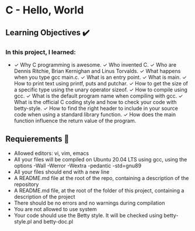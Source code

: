 # C - Hello, World

## Learning Objectives :heavy_check_mark:

### In this project, I learned:

- &check; Why C programming is awesome.
  &check; Who invented C.
  &check; Who are Dennis Ritchie, Brian Kernighan and Linus Torvalds.
  &check; What happens when you type gcc main.c.
  &check; What is an entry point.
  &check; What is main.
  &check; How to print text using printf, puts and putchar.
  &check; How to get the size of a specific type using the unary operator sizeof.
  &check; How to compile using gcc.
  &check; What is the default program name when compiling with gcc.
  &check; What is the official C coding style and how to check your code with betty-style.
  &check; How to find the right header to include in your source code when using a standard library function.
  &check; How does the main function influence the return value of the program.

## Requierements :page_with_curl:

- Allowed editors: vi, vim, emacs
- All your files will be compiled on Ubuntu 20.04 LTS using gcc, using the options -Wall -Werror -Wextra -pedantic -std=gnu89
- All your files should end with a new line
- A README.md file at the root of the repo, containing a description of the repository
- A README.md file, at the root of the folder of this project, containing a description of the project
- There should be no errors and no warnings during compilation
- You are not allowed to use system
- Your code should use the Betty style. It will be checked using betty-style.pl and betty-doc.pl
